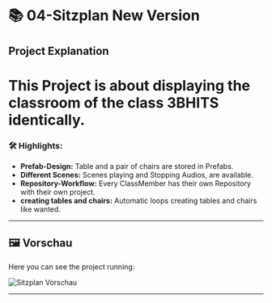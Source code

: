 
# 📚 04-Sitzplan New Version

## Project Explanation
# This Project is about displaying the classroom of the class 3BHITS identically.

### 🛠️ Highlights:
- **Prefab-Design:** Table and a pair of chairs are stored in Prefabs.
- **Different Scenes:** Scenes playing and Stopping Audios, are available.
- **Repository-Workflow:** Every ClassMember has their own Repository with their own project.
- **creating tables and chairs:** Automatic loops creating tables and chairs like wanted.

---

## 🖼️ Vorschau
Here you can see the project running:

![Sitzplan Vorschau](https://github.com/user-attachments/assets/32c8a640-43e0-446a-996c-47a3db9b597c)

---
